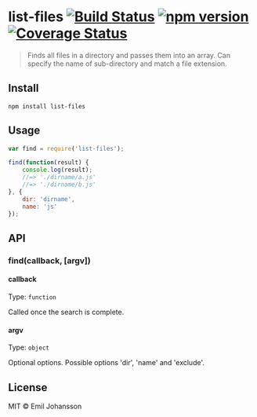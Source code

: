 # list-files [![Build Status](https://travis-ci.org/emiljohansson/list-files.svg?branch=master)](https://travis-ci.org/emiljohansson/list-files) [![npm version](https://img.shields.io/npm/v/list-files.svg)](https://www.npmjs.com/package/list-files) [![Coverage Status](https://img.shields.io/coveralls/emiljohansson/list-files/master.svg)](https://coveralls.io/r/emiljohansson/list-files?branch=master)

> Finds all files in a directory and passes them into an array.
> Can specify the name of sub-directory and match a file extension.

## Install

```
npm install list-files
```

## Usage

```js
var find = require('list-files');

find(function(result) {
    console.log(result);
    //=> './dirname/a.js'
    //=> './dirname/b.js'
}, {
    dir: 'dirname',
    name: 'js'
});
```

## API
### find(callback, [argv])
#### callback

Type: `function`

Called once the search is complete.

#### argv

Type: `object`

Optional options. Possible options 'dir', 'name' and 'exclude'.

## License

MIT © Emil Johansson
